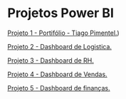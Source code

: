 # Projetos Power BI

[Projeto 1 - Portifólio - Tiago Pimentel.](https://app.powerbi.com/view?r=eyJrIjoiOWEwZTNkYzgtY2ZhOS00MTZlLWFiMWEtNDc1Zjc1YjIwZGZiIiwidCI6IjFjOTQ1M2IzLWUyZjUtNDc1Ny1iMjk0LWY2NTA1OGJhNGMxMSJ9))

[Projeto 2 - Dashboard de Logistica.](https://app.powerbi.com/view?r=eyJrIjoiZmM0ZWRiNTktOGNlYS00MWY3LTg5M2ItNjZkZGJkY2RmMmY1IiwidCI6IjFjOTQ1M2IzLWUyZjUtNDc1Ny1iMjk0LWY2NTA1OGJhNGMxMSJ9&pageName=ReportSection)

[Projeto 3 - Dashboard de RH.](https://app.powerbi.com/view?r=eyJrIjoiYzYxZDJiNjMtZDBmZC00ZDRmLWFhYmItYjJhY2JmNzlmMjYxIiwidCI6IjFjOTQ1M2IzLWUyZjUtNDc1Ny1iMjk0LWY2NTA1OGJhNGMxMSJ9)

[Projeto 4 - Dashboard de Vendas.](https://app.powerbi.com/view?r=eyJrIjoiMzRkYWJlNjAtZDYyYy00NWJiLWEyZjItNjA2Mjk2ZmZhMTcwIiwidCI6IjFjOTQ1M2IzLWUyZjUtNDc1Ny1iMjk0LWY2NTA1OGJhNGMxMSJ9&pageName=ReportSection)

[Projeto 5 - Dashboard de finanças.](https://app.powerbi.com/view?r=eyJrIjoiYzYzYzhlM2EtYzhmMC00YjAwLThhMjktMTc0MmMxNTFlN2I2IiwidCI6IjFjOTQ1M2IzLWUyZjUtNDc1Ny1iMjk0LWY2NTA1OGJhNGMxMSJ9)
